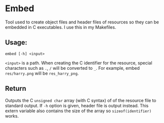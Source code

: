 # Embed
Tool used to create object files and header files of resources so they can be embedded in C executables. I use this in my Makefiles.

## Usage:  

	embed [-h] <input>  

`<input>` is a path. When creating the C identifier for the resource, special characters such as `.`, `/` will be converted to `_`. For example, embed `res/harry.png` will be `res_harry_png`.

## Return
Outputs the C `unsigned char` array (with C syntax) of of the resource file to standard output. If `-h` option is given, header file is output instead. This extern variable also contains the size of the array so `sizeof(identifier)` works.  
